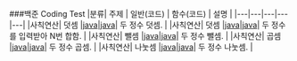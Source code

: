 ###백준 Coding Test
|분류| 주제 | 일반(코드) | 함수(코드) | 설명 |
|---|---|---|---|---|
|사칙연산| 덧셈 |[java](https://www.acmicpc.net/source/51269782)|[java](https://www.acmicpc.net/source/51270492)| 두 정수 덧셈. |
|사칙연산| 덧셈 |[java](https://www.acmicpc.net/source/51273084)|[java](https://www.acmicpc.net/source/51274027)| 두 정수를 입력받아 N번 합함. |
|사칙연산| 뺄셈 |[java](https://www.acmicpc.net/source/50567887)|[java](https://www.acmicpc.net/source/51470940)| 두 정수 뺄셈. |
|사칙연산| 곱셈 |[java](https://www.acmicpc.net/source/50567916)|[java](https://www.acmicpc.net/source/51471376)| 두 정수 곱셈. |
|사칙연산| 나눗셈 |[java](https://www.acmicpc.net/source/50568085)|[java](https://www.acmicpc.net/source/51471754)| 두 정수 나눗셈. |
